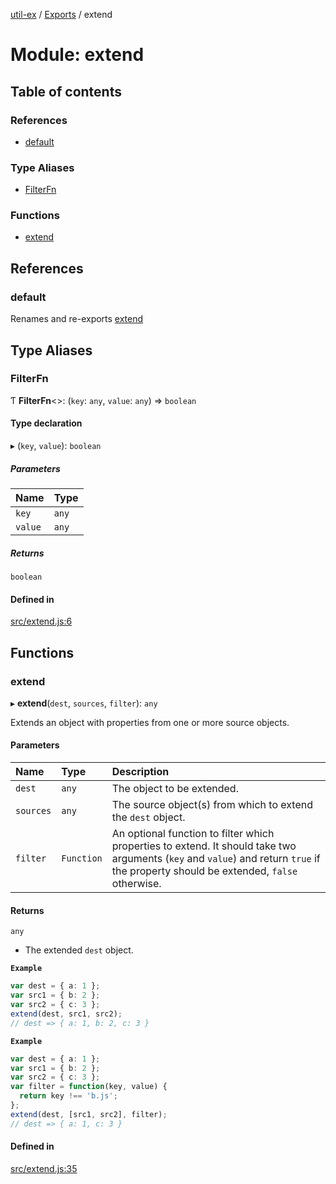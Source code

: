 [util-ex](../README.md) / [Exports](../modules.md) / extend

# Module: extend

## Table of contents

### References

- [default](extend.md#default-1)

### Type Aliases

- [FilterFn](extend.md#filterfn)

### Functions

- [extend](extend.md#extend)

## References

### default

Renames and re-exports [extend](extend.md#extend)

## Type Aliases

### FilterFn

Ƭ **FilterFn**\<\>: (`key`: `any`, `value`: `any`) => `boolean`

#### Type declaration

▸ (`key`, `value`): `boolean`

##### Parameters

| Name | Type |
| :------ | :------ |
| `key` | `any` |
| `value` | `any` |

##### Returns

`boolean`

#### Defined in

[src/extend.js:6](https://github.com/snowyu/util-ex.js/blob/c071696/src/extend.js#L6)

## Functions

### extend

▸ **extend**(`dest`, `sources`, `filter`): `any`

Extends an object with properties from one or more source objects.

#### Parameters

| Name | Type | Description |
| :------ | :------ | :------ |
| `dest` | `any` | The object to be extended. |
| `sources` | `any` | The source object(s) from which to extend the `dest` object. |
| `filter` | `Function` | An optional function to filter which properties to extend. It should take two arguments (`key` and `value`) and return `true` if the property should be extended, `false` otherwise. |

#### Returns

`any`

- The extended `dest` object.

**`Example`**

```ts
var dest = { a: 1 };
var src1 = { b: 2 };
var src2 = { c: 3 };
extend(dest, src1, src2);
// dest => { a: 1, b: 2, c: 3 }
```

**`Example`**

```ts
var dest = { a: 1 };
var src1 = { b: 2 };
var src2 = { c: 3 };
var filter = function(key, value) {
  return key !== 'b.js';
};
extend(dest, [src1, src2], filter);
// dest => { a: 1, c: 3 }
```

#### Defined in

[src/extend.js:35](https://github.com/snowyu/util-ex.js/blob/c071696/src/extend.js#L35)
